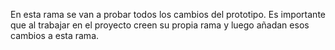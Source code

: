 En esta rama se van a probar todos los cambios del prototipo. Es importante que al trabajar en el proyecto creen su propia rama y luego añadan esos cambios a esta rama.
